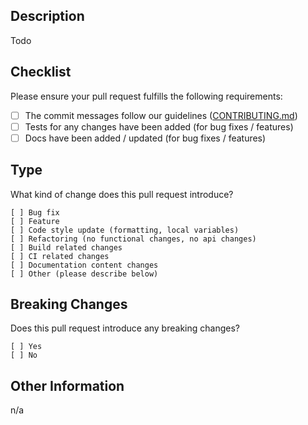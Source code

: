 ## Description

<!-- please describe the issue fixed or current behavior you are modifying / the new behavior -->

Todo

## Checklist

Please ensure your pull request fulfills the following requirements:

- [ ] The commit messages follow our guidelines ([CONTRIBUTING.md](./CONTRIBUTING.md))
- [ ] Tests for any changes have been added (for bug fixes / features)
- [ ] Docs have been added / updated (for bug fixes / features)

## Type

What kind of change does this pull request introduce?

<!-- please check the one that applies using an "x" -->

```
[ ] Bug fix
[ ] Feature
[ ] Code style update (formatting, local variables)
[ ] Refactoring (no functional changes, no api changes)
[ ] Build related changes
[ ] CI related changes
[ ] Documentation content changes
[ ] Other (please describe below)
```

## Breaking Changes

Does this pull request introduce any breaking changes?

<!-- please check the one that applies using an "x" -->

```
[ ] Yes
[ ] No
```

<!-- if "Yes", please describe the impact and migration path for existing applications below -->

## Other Information

<!-- please include any additional information that might be helpful during review -->

n/a
